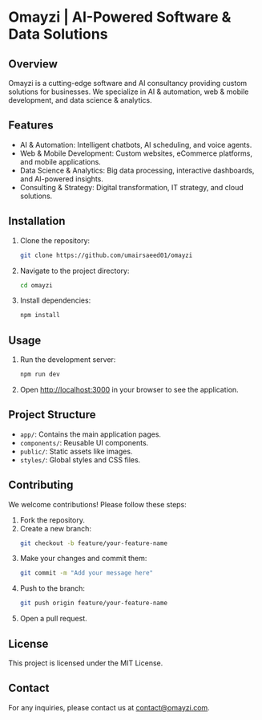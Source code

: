 # Omayzi | AI-Powered Software & Data Solutions

## Overview

Omayzi is a cutting-edge software and AI consultancy providing custom solutions for businesses. We specialize in AI & automation, web & mobile development, and data science & analytics.

## Features

- AI & Automation: Intelligent chatbots, AI scheduling, and voice agents.
- Web & Mobile Development: Custom websites, eCommerce platforms, and mobile applications.
- Data Science & Analytics: Big data processing, interactive dashboards, and AI-powered insights.
- Consulting & Strategy: Digital transformation, IT strategy, and cloud solutions.

## Installation

1. Clone the repository:
   ```bash
   git clone https://github.com/umairsaeed01/omayzi
   ```
2. Navigate to the project directory:
   ```bash
   cd omayzi
   ```
3. Install dependencies:
   ```bash
   npm install
   ```

## Usage

1. Run the development server:
   ```bash
   npm run dev
   ```
2. Open [http://localhost:3000](http://localhost:3000) in your browser to see the application.

## Project Structure

- `app/`: Contains the main application pages.
- `components/`: Reusable UI components.
- `public/`: Static assets like images.
- `styles/`: Global styles and CSS files.

## Contributing

We welcome contributions! Please follow these steps:

1. Fork the repository.
2. Create a new branch:
   ```bash
   git checkout -b feature/your-feature-name
   ```
3. Make your changes and commit them:
   ```bash
   git commit -m "Add your message here"
   ```
4. Push to the branch:
   ```bash
   git push origin feature/your-feature-name
   ```
5. Open a pull request.

## License

This project is licensed under the MIT License.

## Contact

For any inquiries, please contact us at [contact@omayzi.com](mailto:contact@omayzi.com).
